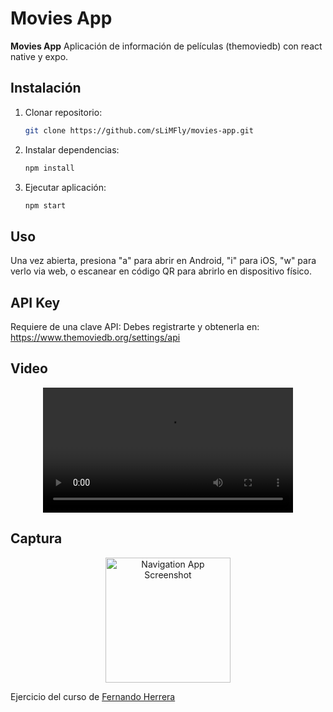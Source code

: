 # Movies App

**Movies App** Aplicación de información de películas (themoviedb) con react native y expo.

## Instalación

1. Clonar repositorio:
   ```bash
   git clone https://github.com/sLiMFly/movies-app.git
   ```
2. Instalar dependencias:
   ```bash
   npm install
   ```
3. Ejecutar aplicación:
   ```bash
   npm start
   ```

## Uso

Una vez abierta, presiona "a" para abrir en Android, "i" para iOS, "w" para verlo via web, o escanear en código QR para abrirlo en dispositivo físico.

## API Key

Requiere de una clave API:
Debes registrarte y obtenerla en: https://www.themoviedb.org/settings/api

## Video

<div align="center">
  <video src="https://github.com/user-attachments/assets/d987ada1-f801-4fdd-99b1-c0115bd9760b" width="400" />
</div>


## Captura

<div align="center">
    <img src="https://github.com/user-attachments/assets/16e4730f-eb2f-485f-b61e-3db9cc9ad98d" alt="Navigation App Screenshot" width="200"/>
</div>



Ejercicio del curso de [Fernando Herrera](https://fernando-herrera.com/)
